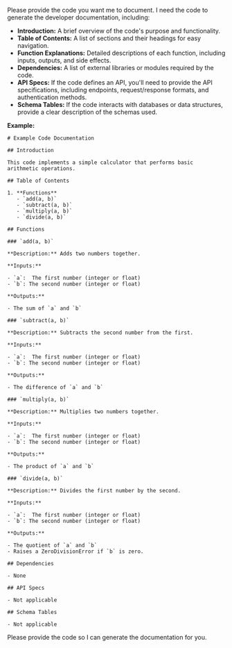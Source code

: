 Please provide the code you want me to document. I need the code to generate the developer documentation, including:

* **Introduction:** A brief overview of the code's purpose and functionality.
* **Table of Contents:** A list of sections and their headings for easy navigation.
* **Function Explanations:** Detailed descriptions of each function, including inputs, outputs, and side effects.
* **Dependencies:** A list of external libraries or modules required by the code.
* **API Specs:**  If the code defines an API, you'll need to provide the API specifications, including endpoints, request/response formats, and authentication methods.
* **Schema Tables:**  If the code interacts with databases or data structures, provide a clear description of the schemas used.

**Example:**

```
# Example Code Documentation

## Introduction

This code implements a simple calculator that performs basic arithmetic operations.

## Table of Contents

1. **Functions**
   - `add(a, b)`
   - `subtract(a, b)`
   - `multiply(a, b)`
   - `divide(a, b)`

## Functions

### `add(a, b)`

**Description:** Adds two numbers together.

**Inputs:**

- `a`:  The first number (integer or float)
- `b`: The second number (integer or float)

**Outputs:**

- The sum of `a` and `b`

### `subtract(a, b)`

**Description:** Subtracts the second number from the first.

**Inputs:**

- `a`:  The first number (integer or float)
- `b`: The second number (integer or float)

**Outputs:**

- The difference of `a` and `b`

### `multiply(a, b)`

**Description:** Multiplies two numbers together.

**Inputs:**

- `a`:  The first number (integer or float)
- `b`: The second number (integer or float)

**Outputs:**

- The product of `a` and `b`

### `divide(a, b)`

**Description:** Divides the first number by the second.

**Inputs:**

- `a`:  The first number (integer or float)
- `b`: The second number (integer or float)

**Outputs:**

- The quotient of `a` and `b`
- Raises a ZeroDivisionError if `b` is zero.

## Dependencies

- None

## API Specs

- Not applicable

## Schema Tables

- Not applicable
```

Please provide the code so I can generate the documentation for you. 

